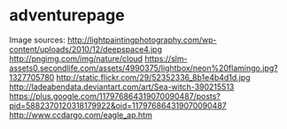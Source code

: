 adventurepage
=============





Image sources:
http://lightpaintingphotography.com/wp-content/uploads/2010/12/deepspace4.jpg
http://pngimg.com/img/nature/cloud
https://slm-assets0.secondlife.com/assets/4990375/lightbox/neon%20flamingo.jpg?1327705780
http://static.flickr.com/29/52352336_8b1e4b4d1d.jpg
http://ladeabendata.deviantart.com/art/Sea-witch-390215513
https://plus.google.com/117976864319070090487/posts?pid=5882370120318179922&oid=117976864319070090487
http://www.ccdargo.com/eagle_ap.htm